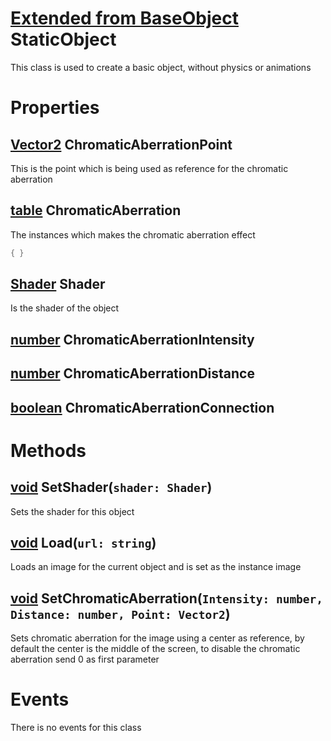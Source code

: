 <style>
  .md-content__button {
    display: none;
  }
</style>

# [Extended from BaseObject](BaseObject.md) StaticObject 
This class is used to create a basic object, without physics or animations
	 
# Properties

## [Vector2](Vector2.md) ChromaticAberrationPoint
This is the point which is being used as reference for the chromatic aberration
  
## [table](table.md) ChromaticAberration 
The instances which makes the chromatic aberration effect
   
```lua
{ }
```
## [Shader](Shader.md) Shader
Is the shader of the object

## [number](number.md) ChromaticAberrationIntensity

## [number](number.md) ChromaticAberrationDistance

## [boolean](boolean.md) ChromaticAberrationConnection



# Methods
## [void](https://create.roblox.com/docs/scripting/luau/nil) SetShader(`shader: Shader`) 
 Sets the shader for this object
	
## [void](https://create.roblox.com/docs/scripting/luau/nil) Load(`url: string`) 
 Loads an image for the current object and is set as the instance image
	
## [void](https://create.roblox.com/docs/scripting/luau/nil) SetChromaticAberration(`Intensity: number, Distance: number, Point: Vector2`) 
 Sets chromatic aberration for the image using a center as reference, by default the center is the middle of the screen, 
 to disable the chromatic aberration send 0 as first parameter
 


# Events
There is no events for this class



